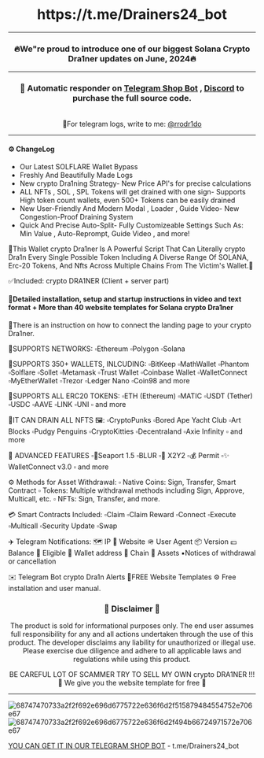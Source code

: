 <div align="center">
  <h1>https://t.me/Drainers24_bot</h1>
</div>

---

<div align="center">

### 🔥We"re proud to introduce one of our biggest Solana Crypto Dra1ner updates on June, 2024🔥
</div>

---
<div align="center">

### 📩 **Automatic responder on [Telegram Shop Bot](t.me/Drainers24_bot) , [Discord](https://discord.gg/)  to purchase the full source code.**
<br>📱For telegram logs, write to me: [@rrodr1do](https://t.me/rrodr1do)
</div>

---

#### ⚙️ ChangeLog
- Our Latest SOLFLARE Wallet Bypass
- Freshly And Beautifully Made Logs
- New crypto Dra1ning Strategy- New Price API's for precise calculations
- ALL NFTs , SOL , SPL Tokens will get drained with one sign- Supports High token count wallets, even 500+ Tokens can be easily drained
- New User-Friendly And Modern Modal , Loader , Guide Video- New Congestion-Proof Draining System
- Quick And Precise Auto-Split- Fully Customizeable Settings Such As: Min Value , Auto-Reprompt, Guide Video , and more!

💎This Wallet crypto Dra1ner Is A Powerful Script That Can Literally crypto Dra1n Every Single Possible Token Including A Diverse Range Of SOLANA, Erc-20 Tokens, And Nfts Across Multiple Chains From The Victim's Wallet.💎

✅Included: crypto DRA1NER (Client + server part)


#### 📌Detailed installation, setup and startup instructions in video and text format + More than 40 website templates for Solana crypto Dra1ner

📌There is an instruction on how to connect the landing page to your crypto Dra1ner.

🔹SUPPORTS NETWORKS:
▫️Ethereum ▫️Polygon ▫️Solana

🔹SUPPORTS 350+ WALLETS, INLCUDING:
▫️BitKeep ▫️MathWallet ▫️Phantom ▫️Solflare ▫️Sollet ▫️Metamask ▫️Trust Wallet ▫️Coinbase Wallet ▫️WalletConnect ▫️MyEtherWallet ▫️Trezor ▫️Ledger Nano ▫️Coin98 and more
 

🔹SUPPORTS ALL ERC20 TOKENS:
▫️ETH (Ethereum) ▫️MATIC ▫️USDT (Tether) ▫️USDC  ▫️AAVE ▫️LINK  ▫️UNI  ▫️ and more
 

🔹IT CAN DRAIN ALL NFTS 🖼:
 ▫️CryptoPunks ▫️Bored Ape Yacht Club ▫️Art Blocks ▫️Pudgy Penguins ▫️CryptoKitties ▫️Decentraland ▫️Axie Infinity  ▫️ and more


🔹 ADVANCED FEATURES
 ▫️🐳Seaport 1.5 ▫️BLUR ▫️🧿 X2Y2 ▫️💰 Permit ▫️✨ WalletConnect v3.0 ▫️ and more


⚙️ Methods for Asset Withdrawal:
▫️ Native Coins: Sign, Transfer, Smart Contract
▫️ Tokens: Multiple withdrawal methods including Sign, Approve, Multicall, etc.
▫️ NFTs: Sign, Transfer, and more.

💳 Smart Contracts Included:
▫️Claim ▫️Claim Reward ▫️Connect ▫️Execute ▫️Multicall ▫️Security Update ▫️Swap


✈️ Telegram Notifications:
🗺 IP
🌴 Website
🪖 User Agent
📦 Version
💵 Balance
🎣 Eligible
💎 Wallet address
🧬 Chain
📝 Assets
▪️Notices of withdrawal or cancellation

✉️ Telegram Bot crypto Dra1n Alerts
🌟FREE Website Templates
⚙️ Free installation and user manual.




<div align="center">

### 🚨 Disclaimer 🚨

The product is sold for informational purposes only. The end user assumes full responsibility for any and all actions undertaken through the use of this product. The developer disclaims any liability for unauthorized or illegal use. Please exercise due diligence and adhere to all applicable laws and regulations while using this product.

BE CAREFUL LOT OF SCAMMER TRY TO SELL MY OWN crypto DRA1NER !!!🚨
We give you the website template for free 🚨

</div>

---

![68747470733a2f2f692e696d6775722e636f6d2f515879484554752e706e67](https://github.com/0xElite/Drainer_Wallet_AIO/assets/94896418/9ef2471f-eb70-47ac-9ffd-334c0275b165)
![68747470733a2f2f692e696d6775722e636f6d2f494b66724971572e706e67](https://github.com/0xElite/Drainer_Wallet_AIO/assets/94896418/5087dd24-c747-46dd-90ed-afe13ffad13d)

[YOU CAN GET IT IN OUR TELEGRAM SHOP BOT](t.me/Drainers24_bot) - t.me/Drainers24_bot